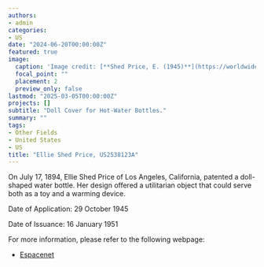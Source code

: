 ```yaml
---
authors:
- admin
categories:
- US
date: "2024-06-20T00:00:00Z"
featured: true
image:
  caption: 'Image credit: [**Shed Price, E. (1945)**](https://worldwide.espacenet.com/patent/search/family/024504904/publication/US2538123A?q=pn%3DUS2538123A)'
  focal_point: ""
  placement: 2
  preview_only: false
lastmod: "2025-03-05T00:00:00Z"
projects: []
subtitle: "Doll Cover for Hot-Water Bottles."
summary: ""
tags:
- Other Fields
- United States
- US
title: "Ellie Shed Price, US2538123A"
---
```

On July 17, 1894, Ellie Shed Price of Los Angeles, California, patented a doll-shaped water bottle. Her design offered a utilitarian object that could serve both as a toy and a warming device.

Date of Application: 29 October 1945

Date of Issuance: 16 January 1951

For more information, please refer to the following webpage: 

- [Espacenet](https://worldwide.espacenet.com/patent/search/family/024504904/publication/US2538123A?q=pn%3DUS2538123A)